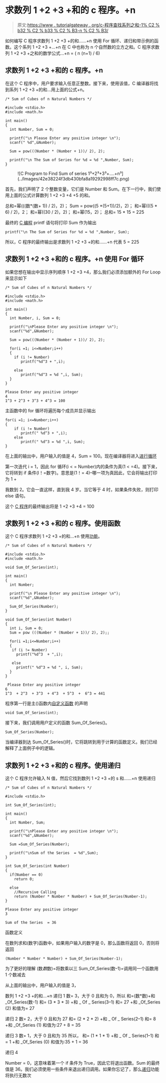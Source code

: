 # 求数列 1 +2 +3 +和的 c 程序。+n

> 原文:[https://www . tutorialgateway . org/c-程序查找系列之和-1% C2 % b32 % C2 % b33 % C2 % B3-n % C2 % B3/](https://www.tutorialgateway.org/c-program-to-find-sum-of-series-1%c2%b32%c2%b33%c2%b3-n%c2%b3/)

如何编写 C 程序求数列 1 +2 +3 +的和……+n 使用 For 循环、递归和带示例的函数。这个系列 1 +2 +3 +…+n 在 C 中也称为 n 个自然数的立方之和。C 程序求数列 1 +2 +3 +之和的数学公式…+n = ( n (n+1) / 6)

## 求数列 1 +2 +3 +和的 c 程序。+n

在这个 C 程序中，用户要求输入任意正整数。接下来，使用该值，C 编译器将找到系列 1 +2 +3 +的和…用上面的公式+n。

```
/* Sum of Cubes of n Natural Numbers */

#include <stdio.h>
#include <math.h>

int main()
{
  int Number, Sum = 0;

  printf("\n Please Enter any positive integer \n");
  scanf(" %d",&Number);

  Sum = pow(((Number * (Number + 1))/ 2), 2);

  printf("\n The Sum of Series for %d = %d ",Number, Sum);
}
```

<figure class="wp-block-image">![C Program to Find Sum of series 1³+2³+3³+....+n³](../Images/42e38224f3db430bfa8a19292998ff7c.png)</figure>

首先，我们声明了 2 个整数变量，它们是 Number 和 Sum。在下一行中，我们使用上面的公式计算数列 1 +2 +3 +4 +5 的和。

总和=幂(((数*(数+ 1)) / 2)，2)；
Sum = pow((5 *(5+1))/2)，2)；
和=幂(((5 * 6) / 2)，2；
和=幂((30 / 2)，2)；
和=幂(15，2)；
总和= 15 * 15 = 225

最终的 [C 编程](https://www.tutorialgateway.org/c-programming/) printf 语句将打印 Sum 作为输出

```
printf("\n The Sum of Series for %d = %d ",Number, Sum);
```

所以，C 程序的最终输出是求数列 1 +2 +3 +的和……+n 代表 5 = 225

## 求数列 1 +2 +3 +和的 c 程序。+n 使用 For 循环

如果您想在输出中显示序列顺序 1 +2 +3 +4，那么我们必须添加额外的 For Loop 来显示如下

```
/* Sum of Cubes of n Natural Numbers */

#include <stdio.h>
#include <math.h>

int main()
{
  int Number, i, Sum = 0;

  printf("\nPlease Enter any positive integer \n");
  scanf("%d",&Number);

  Sum = pow(((Number * (Number + 1))/ 2), 2);

  for(i =1; i<=Number;i++)
  {
    if (i != Number)
       printf("%d^3 + ",i);

    else
       printf("%d^3 = %d ",i, Sum);
  }
}
```

```
Please Enter any positive integer 
4
1^3 + 2^3 + 3^3 + 4^3 = 100 
```

主函数中的 for 循环将遍历每个成员并显示输出

```
for(i =1; i<=Number;i++)
{
    if (i != Number)
       printf(" %d^3 + ",i);    
    else
       printf(" %d^3 = %d ",i, Sum);
}
```

在上面的输出中，用户输入的值是 4，Sum = 100。现在编译器将进入[进行循环](https://www.tutorialgateway.org/for-loop-in-c-programming/)

第一次迭代
i = 1，因此 for 循环(i < = Number)内的条件为真(1 < =4)。接下来，它将转到 if 条件(I！=数字)。意思是(1！= 4)–哪一项为真因此，它会将输出打印为 1 +

我数到 2。它会一直这样，直到我 4 岁。当它等于 4 时，如果条件失败，则打印 else 语句。

这个 [C 程序](https://www.tutorialgateway.org/c-programming-examples/)的最终输出将是 1 +2 +3 +4 = 100

## 求数列 1 +2 +3 +和的 c 程序。使用函数

这个 C 程序求数列 1 +2 +3 +的和…+n 使用[功能](https://www.tutorialgateway.org/functions-in-c/ "FUNCTIONS")。

```
/* Sum of Cubes of n Natural Numbers */

#include <stdio.h>
#include <math.h>

void Sum_Of_Series(int);

int main()
{
  int Number;

  printf("\n Please Enter any positive integer \n");
  scanf("%d",&Number);

  Sum_Of_Series(Number);
}

void Sum_Of_Series(int Number)
{
  int i, Sum = 0;
  Sum = pow (((Number * (Number + 1))/ 2), 2);;

  for(i =1;i<=Number;i++)
  {
   if (i != Number)
     printf("%d^3  + ",i);

   else
     printf(" %d^3 = %d ", i, Sum); 
  } 
}
```

```
 Please Enter any positive integer 
6
1^3  + 2^3  + 3^3  + 4^3  + 5^3  +  6^3 = 441
```

程序第一行是主()函数内[自定义函数](https://www.tutorialgateway.org/functions-in-c/ "FUNCTIONS")
的声明

```
void Sum_Of_Series(int);
```

接下来，我们调用用户定义的函数 Sum_Of_Series()。

```
Sum_Of_Series(Number);
```

当编译器到达 Sum_Of_Series()时，它将跳转到用于计算的函数定义。我们已经解释了上面例子中的逻辑。

## 求数列 1 +2 +3 +和的 c 程序。使用递归

这个 C 程序允许输入 N 值，然后它找到数列 1 +2 +3 +的 s 和……+n 使用递归

```
/* Sum of Cubes of n Natural Numbers */

#include <stdio.h> 

int Sum_Of_Series(int);

int main()
{
  int Number, Sum;

  printf("\nPlease Enter any positive integer \n");
  scanf("%d",&Number);

  Sum =Sum_Of_Series(Number);

  printf("\nSum of the Series  = %d",Sum);
}

int Sum_Of_Series(int Number)
{
  if(Number == 0)
    return 0;

  else      
    //Recursive Calling   
    return (Number * Number * Number) + Sum_Of_Series(Number-1);  
}
```

```
Please Enter any positive integer 
3

Sum of the Series  = 36
```

函数定义

在数列求和(数字)函数中，如果用户输入的数字是 0，那么函数将返回 0，否则将返回

```
(Number * Number * Number) + Sum_Of_Series(Number-1);
```

为了更好的理解
(数*数*数)=将数乘以三
Sum_Of_Series(数–1)=调用同一个函数用 1 个数减去

从上面的输出中，用户输入的值是 3，

数列 1 +2 +3 +的和…+n 递归 1
数= 3，大于 0 且和为 0，所以
和=(数*数)+和 _Of_Series(数-1)
和= (3 * 3 * 3) +和 _ Of _ Series(3–1)
和= 27 +和 _Of_Series (2)
和值为= 27

递归 2
数= 2，大于 0 且和为 27
和= (2 * 2 * 2) +和 _ Of _ Series(2–1)
和= 8 +和 _Of_Series (1)
和值为:27 + 8 = 35

递归 3
数= 1，大于 0 且和为 35 所以，
和= (1 * 1 * 1) +和 _ Of _ Series(1–1)
和= 1 +和 _Of_Series (0)
和值为:35 + 1 = 36

递归 4

Number = 0，这意味着第一个 if 条件为 True，因此它将退出函数。Sum 的最终值是 36。我们必须使用一些条件来退出递归调用。如果你忘记了，那么[递归](https://www.tutorialgateway.org/recursion-in-c/)功能将执行无数次